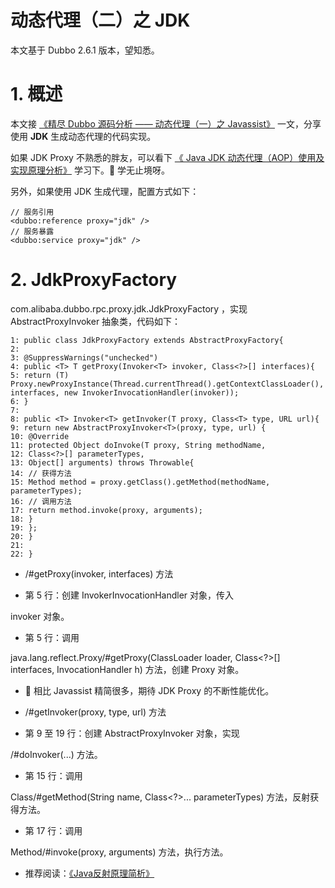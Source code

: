 # 动态代理（二）之 JDK

本文基于 Dubbo 2.6.1 版本，望知悉。

# 1. 概述

本文接 [《精尽 Dubbo 源码分析 —— 动态代理（一）之 Javassist》](http://svip.iocoder.cn/Dubbo/proxy-javassist/?self) 一文，分享使用 **JDK** 生成动态代理的代码实现。

如果 JDK Proxy 不熟悉的胖友，可以看下 [《 Java JDK 动态代理（AOP）使用及实现原理分析》](http://blog.csdn.net/jiankunking/article/details/52143504) 学习下。🙂 学无止境呀。

另外，如果使用 JDK 生成代理，配置方式如下：
```
// 服务引用
<dubbo:reference proxy="jdk" />
// 服务暴露
<dubbo:service proxy="jdk" />
```

# 2. JdkProxyFactory

com.alibaba.dubbo.rpc.proxy.jdk.JdkProxyFactory
，实现 AbstractProxyInvoker 抽象类，代码如下：
```
1: public class JdkProxyFactory extends AbstractProxyFactory{
2:
3: @SuppressWarnings("unchecked")
4: public <T> T getProxy(Invoker<T> invoker, Class<?>[] interfaces){
5: return (T) Proxy.newProxyInstance(Thread.currentThread().getContextClassLoader(), interfaces, new InvokerInvocationHandler(invoker));
6: }
7:
8: public <T> Invoker<T> getInvoker(T proxy, Class<T> type, URL url){
9: return new AbstractProxyInvoker<T>(proxy, type, url) {
10: @Override
11: protected Object doInvoke(T proxy, String methodName,
12: Class<?>[] parameterTypes,
13: Object[] arguments) throws Throwable{
14: // 获得方法
15: Method method = proxy.getClass().getMethod(methodName, parameterTypes);
16: // 调用方法
17: return method.invoke(proxy, arguments);
18: }
19: };
20: }
21:
22: }
```

* /#getProxy(invoker, interfaces)
方法

* 第 5 行：创建 InvokerInvocationHandler 对象，传入

invoker
对象。
* 第 5 行：调用

java.lang.reflect.Proxy/#getProxy(ClassLoader loader, Class<?>[] interfaces, InvocationHandler h)
方法，创建 Proxy 对象。
* 🙂 相比 Javassist 精简很多，期待 JDK Proxy 的不断性能优化。
* /#getInvoker(proxy, type, url)
方法

* 第 9 至 19 行：创建 AbstractProxyInvoker 对象，实现

/#doInvoker(...)
方法。

* 第 15 行：调用

Class/#getMethod(String name, Class<?>... parameterTypes)
方法，反射获得方法。
* 第 17 行：调用

Method/#invoke(proxy, arguments)
方法，执行方法。
* 推荐阅读：[《Java反射原理简析》](http://www.fanyilun.me/2015/10/29/Java%E5%8F%8D%E5%B0%84%E5%8E%9F%E7%90%86/)